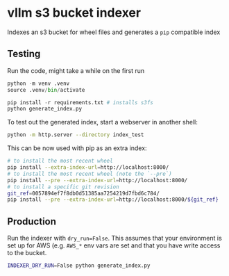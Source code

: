 # vllm s3 bucket indexer

Indexes an s3 bucket for wheel files and generates a `pip` compatible index

## Testing

Run the code, might take a while on the first run

```python
python -m venv .venv
source .venv/bin/activate

pip install -r requirements.txt # installs s3fs
python generate_index.py
```

To test out the generated index, start a webserver in another shell:

```bash
python -m http.server --directory index_test
```

This can be now used with pip as an extra index:

```bash
# to install the most recent wheel
pip install --extra-index-url=http://localhost:8000/
# to install the most recent wheel (note the `--pre`)
pip install --pre --extra-index-url=http://localhost:8000/
# to install a specific git revision
git_ref=0057894ef7f8db0d51385aa7254219d7fbd6c784/
pip install --pre --extra-index-url=http://localhost:8000/${git_ref}
```

## Production

Run the indexer with `dry_run=False`. This assumes that your environment is set up for AWS (e.g. `AWS_*` env vars are set and that you have write access to the bucket.

```bash
INDEXER_DRY_RUN=False python generate_index.py
```
